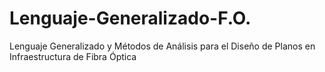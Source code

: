 # Lenguaje-Generalizado-F.O.
Lenguaje Generalizado y Métodos de Análisis para el Diseño de Planos en Infraestructura de Fibra Óptica
